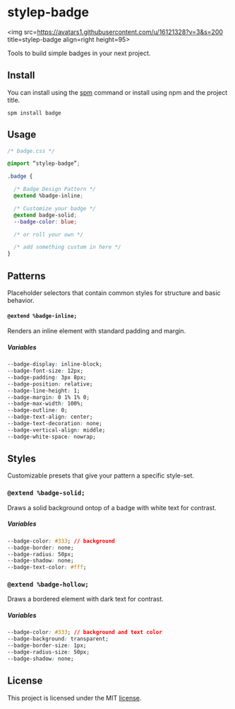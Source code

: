 # stylep-badge
<img src=https://avatars1.githubusercontent.com/u/16121328?v=3&s=200 title=stylep-badge align=right height=95>

Tools to build simple badges in your next project.

## Install
You can install using the [spm](https://github.com/stylep/stylep) command or install using npm and the project title.

``` shell
spm install badge
```

## Usage
``` css
/* badge.css */

@import “stylep-badge”;

.badge {

  /* Badge Design Pattern */
  @extend %badge-inline;

  /* Customize your badge */
  @extend badge-solid;
  --badge-color: blue;

  /* or roll your own */

  /* add something custom in here */
}
```

## Patterns
Placeholder selectors that contain common styles for structure and basic behavior.

#### `@extend %badge-inline;`
Renders an inline element with standard padding and margin.

##### Variables

```css
--badge-display: inline-block;
--badge-font-size: 12px;
--badge-padding: 3px 8px;
--badge-position: relative;
--badge-line-height: 1;
--badge-margin: 0 1% 1% 0;
--badge-max-width: 100%;
--badge-outline: 0;
--badge-text-align: center;
--badge-text-decoration: none;
--badge-vertical-align: middle;
--badge-white-space: nowrap;
```

## Styles
Customizable presets that give your pattern a specific style-set.

### `@extend %badge-solid;`
Draws a solid background ontop of a badge with white text for contrast.

##### Variables

```css
--badge-color: #333; // background
--badge-border: none;
--badge-radius: 50px;
--badge-shadow: none;
--badge-text-color: #fff;
```

### `@extend %badge-hollow;`
Draws a bordered element with dark text for contrast.

##### Variables

```css
--badge-color: #333; // background and text color
--badge-background: transparent;
--badge-border-size: 1px;
--badge-radius-size: 50px;
--badge-shadow: none;
```

## License
This project is licensed under the MIT [license](LICENSE).

